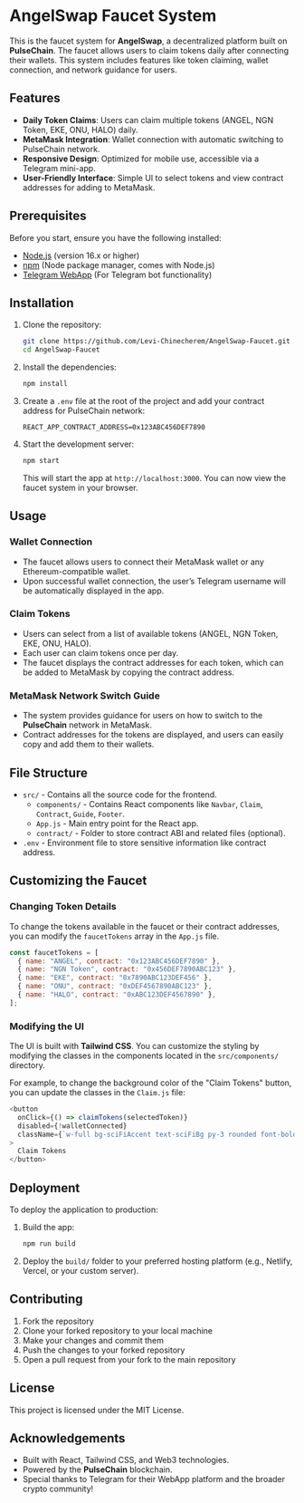 # AngelSwap Faucet System

This is the faucet system for **AngelSwap**, a decentralized platform built on **PulseChain**. The faucet allows users to claim tokens daily after connecting their wallets. This system includes features like token claiming, wallet connection, and network guidance for users.

## Features
- **Daily Token Claims**: Users can claim multiple tokens (ANGEL, NGN Token, EKE, ONU, HALO) daily.
- **MetaMask Integration**: Wallet connection with automatic switching to PulseChain network.
- **Responsive Design**: Optimized for mobile use, accessible via a Telegram mini-app.
- **User-Friendly Interface**: Simple UI to select tokens and view contract addresses for adding to MetaMask.

## Prerequisites

Before you start, ensure you have the following installed:

- [Node.js](https://nodejs.org/en/) (version 16.x or higher)
- [npm](https://www.npmjs.com/) (Node package manager, comes with Node.js)
- [Telegram WebApp](https://core.telegram.org/bots/webapps) (For Telegram bot functionality)

## Installation

1. Clone the repository:
   ```bash
   git clone https://github.com/Levi-Chinecherem/AngelSwap-Faucet.git
   cd AngelSwap-Faucet
   ```

2. Install the dependencies:
   ```bash
   npm install
   ```

3. Create a `.env` file at the root of the project and add your contract address for PulseChain network:
   ```
   REACT_APP_CONTRACT_ADDRESS=0x123ABC456DEF7890
   ```

4. Start the development server:
   ```bash
   npm start
   ```

   This will start the app at `http://localhost:3000`. You can now view the faucet system in your browser.

## Usage

### Wallet Connection
- The faucet allows users to connect their MetaMask wallet or any Ethereum-compatible wallet.
- Upon successful wallet connection, the user’s Telegram username will be automatically displayed in the app.

### Claim Tokens
- Users can select from a list of available tokens (ANGEL, NGN Token, EKE, ONU, HALO).
- Each user can claim tokens once per day.
- The faucet displays the contract addresses for each token, which can be added to MetaMask by copying the contract address.

### MetaMask Network Switch Guide
- The system provides guidance for users on how to switch to the **PulseChain** network in MetaMask.
- Contract addresses for the tokens are displayed, and users can easily copy and add them to their wallets.

## File Structure

- `src/` - Contains all the source code for the frontend.
  - `components/` - Contains React components like `Navbar`, `Claim`, `Contract`, `Guide`, `Footer`.
  - `App.js` - Main entry point for the React app.
  - `contract/` - Folder to store contract ABI and related files (optional).
- `.env` - Environment file to store sensitive information like contract address.

## Customizing the Faucet

### Changing Token Details
To change the tokens available in the faucet or their contract addresses, you can modify the `faucetTokens` array in the `App.js` file.

```javascript
const faucetTokens = [
  { name: "ANGEL", contract: "0x123ABC456DEF7890" },
  { name: "NGN Token", contract: "0x456DEF7890ABC123" },
  { name: "EKE", contract: "0x7890ABC123DEF456" },
  { name: "ONU", contract: "0xDEF4567890ABC123" },
  { name: "HALO", contract: "0xABC123DEF4567890" },
];
```

### Modifying the UI
The UI is built with **Tailwind CSS**. You can customize the styling by modifying the classes in the components located in the `src/components/` directory.

For example, to change the background color of the "Claim Tokens" button, you can update the classes in the `Claim.js` file:
```javascript
<button
  onClick={() => claimTokens(selectedToken)}
  disabled={!walletConnected}
  className={`w-full bg-sciFiAccent text-sciFiBg py-3 rounded font-bold ${walletConnected ? "hover:bg-white hover:text-sciFiAccent" : "opacity-50 cursor-not-allowed"} transition`}
>
  Claim Tokens
</button>
```

## Deployment

To deploy the application to production:

1. Build the app:
   ```bash
   npm run build
   ```

2. Deploy the `build/` folder to your preferred hosting platform (e.g., Netlify, Vercel, or your custom server).

## Contributing

1. Fork the repository
2. Clone your forked repository to your local machine
3. Make your changes and commit them
4. Push the changes to your forked repository
5. Open a pull request from your fork to the main repository

## License

This project is licensed under the MIT License.

## Acknowledgements

- Built with React, Tailwind CSS, and Web3 technologies.
- Powered by the **PulseChain** blockchain.
- Special thanks to Telegram for their WebApp platform and the broader crypto community!
